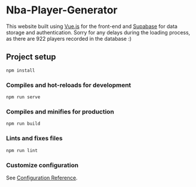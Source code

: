 # Nba-Player-Generator

This website built using [Vue.js](https://vuejs.org/) for the front-end and [Supabase](https://supabase.io/) for data storage and authentication. Sorry for any delays during the loading process, as there are 922 players recorded in the database :)

## Project setup

```
npm install
```

### Compiles and hot-reloads for development

```
npm run serve
```

### Compiles and minifies for production

```
npm run build
```

### Lints and fixes files

```
npm run lint
```

### Customize configuration

See [Configuration Reference](https://cli.vuejs.org/config/).
